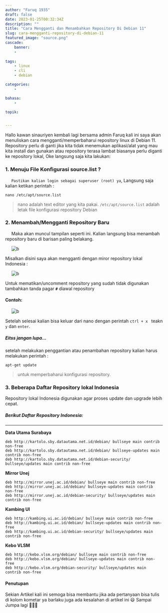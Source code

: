 ```yaml
---
author: "Faruq 1935"
draft: false
date: 2023-01-25T00:32:34Z
description: ""
title: "Cara Mengganti dan Menambahkan Repository Di Debian 11"
slug: cara-mengganti-repository-di-debian-11
featured_image: "source.png"
cascade:
    banner: 
    -
    
tags:
    - linux
    - cli
    - debian

categories:
    -

bahasa:
    -

topik:


---
```


Hallo kawan sinauriyen kembali lagi bersama admin Faruq kali ini saya akan menuliskan cara mengganti/memperbaharui repository linux di Debian 11.
Repository perlu di ganti jika kita tidak menemukan aplikasi/alat yang mau kita install dan gunakan atau repository terasa lambat biasanya perlu diganti ke repository lokal, Oke langsung saja kita lakukan:

### **1. Menuju File Konfigurasi source.list ?**
&nbsp;&nbsp;&nbsp;&nbsp;
`Pastikan kalian login sebagai superuser (root) ya`,
Langsung saja kalian ketikan perintah :
```shell
nano /etc/apt/source.list
```
> nano adalah text editor yang kita pakai.
`/etc/apt/source.list` adalah letak file konfigurasi repository Debian

### **2. Menambah/Mengganti Repository Baru**
&nbsp;&nbsp;&nbsp;&nbsp;
Maka akan muncul tampilan seperti ini.
Kalian langsung bisa menambah repository baru di barisan paling belakang.

&nbsp;&nbsp;&nbsp;&nbsp;
![b](/assets/img/repository-debian11/source.list.png "source.list")
&nbsp;&nbsp;&nbsp;&nbsp;

Misalkan disini saya akan mengganti dengan miror repository lokal Indonesia :

&nbsp;&nbsp;&nbsp;&nbsp;
![b](/assets/img/repository-debian11/lokal.png "source.list")
&nbsp;&nbsp;&nbsp;&nbsp;

Untuk mematikan/uncomment repository yang sudah tidak digunakan tambahkan tanda pagar **`#`** diawal repository

#### **Contoh**:
&nbsp;&nbsp;&nbsp;&nbsp;
![b](/assets/img/repository-debian11/repomati.png "source.list")
&nbsp;&nbsp;&nbsp;&nbsp;

Setelah selesai kalian bisa keluar dari nano dengan perintah `ctrl + x ` teakn `y` dan `enter`.

##### **Eitss jangan lupa...**
setelah melakukan penggantian atau penambahan repository kalian harus melakukan perintah :
```shell
apt-get update
```
> untuk memperbaharui konfigurasi repository.

### **3. Beberapa Daftar Repository lokal Indonesia**
Repository lokal Indonesia digunakan agar proses update dan upgrade lebih cepat.

##### Berikut Daftar Repository Indonesia:
***
**Data Utama Surabaya**
```shell
deb http://kartolo.sby.datautama.net.id/debian/ bullseye main contrib non-free
deb http://kartolo.sby.datautama.net.id/debian/ bullseye-updates main contrib non-free
deb http://kartolo.sby.datautama.net.id/debian-security/ bullseye/updates main contrib non-free 
```

**Mirror Unej**
```shell
deb http://mirror.unej.ac.id/debian/ bullseye main contrib non-free
deb http://mirror.unej.ac.id/debian/ bullseye-updates main contrib non-free
deb http://mirror.unej.ac.id/debian-security/ bullseye/updates main contrib non-free 
```

**Kambing UI**
```shell
deb http://kambing.ui.ac.id/debian/ bullseye main contrib non-free
deb http://kambing.ui.ac.id/debian/ bullseye-updates main contrib non-free
deb http://kambing.ui.ac.id/debian-security/ bullseye/updates main contrib non-free 
```

**Kebo VLSM**
```shell
deb http://kebo.vlsm.org/debian/ bullseye main contrib non-free
deb http://kebo.vlsm.org/debian/ bullseye-updates main contrib non-free
deb http://kebo.vlsm.org/debian-security/ bullseye/updates main contrib non-free 
```

#### **Penutupan**
Sekian Artikel kali ini semoga bisa membantu jika ada pertanyaan bisa tulis di kolom kometar ya barlaku juga ada kesalahan di artikel ini 😃
Sampai Jumpa lagi 👋👋👋